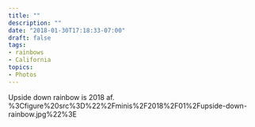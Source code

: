 ```yaml
---
title: ""
description: ""
date: "2018-01-30T17:18:33-07:00"
draft: false
tags:
- rainbows
- California
topics:
- Photos
---
```


Upside down rainbow is 2018 af. %3Cfigure%20src%3D%22%2Fminis%2F2018%2F01%2Fupside-down-rainbow.jpg%22%3E
